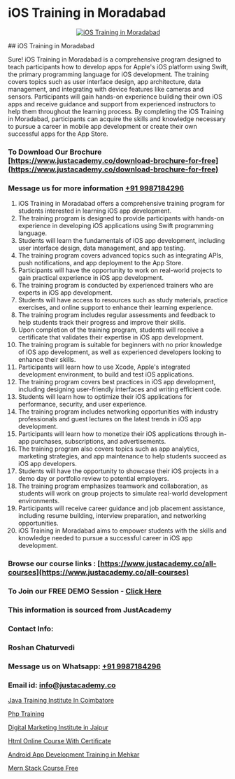 # iOS Training in Moradabad

<p align="center">
  <a href="https://justacademy.co/course-detail/ios-training">
    <img src="https://justacademy.co/storage2/course_image/1676636008_course_image.webp" alt="iOS Training in Moradabad">
  </a>
</p>
## iOS Training in Moradabad

Sure! iOS Training in Moradabad is a comprehensive program designed to teach participants how to develop apps for Apple's iOS platform using Swift, the primary programming language for iOS development. The training covers topics such as user interface design, app architecture, data management, and integrating with device features like cameras and sensors. Participants will gain hands-on experience building their own iOS apps and receive guidance and support from experienced instructors to help them throughout the learning process. By completing the iOS Training in Moradabad, participants can acquire the skills and knowledge necessary to pursue a career in mobile app development or create their own successful apps for the App Store.
### To Download Our Brochure [https://www.justacademy.co/download-brochure-for-free](https://www.justacademy.co/download-brochure-for-free)
### Message us for more information [+91 9987184296](https://api.whatsapp.com/send?phone=919987184296)
1) iOS Training in Moradabad offers a comprehensive training program for students interested in learning iOS app development.
2) The training program is designed to provide participants with hands-on experience in developing iOS applications using Swift programming language.
3) Students will learn the fundamentals of iOS app development, including user interface design, data management, and app testing.
4) The training program covers advanced topics such as integrating APIs, push notifications, and app deployment to the App Store.
5) Participants will have the opportunity to work on real-world projects to gain practical experience in iOS app development.
6) The training program is conducted by experienced trainers who are experts in iOS app development.
7) Students will have access to resources such as study materials, practice exercises, and online support to enhance their learning experience.
8) The training program includes regular assessments and feedback to help students track their progress and improve their skills.
9) Upon completion of the training program, students will receive a certificate that validates their expertise in iOS app development.
10) The training program is suitable for beginners with no prior knowledge of iOS app development, as well as experienced developers looking to enhance their skills.
11) Participants will learn how to use Xcode, Apple's integrated development environment, to build and test iOS applications.
12) The training program covers best practices in iOS app development, including designing user-friendly interfaces and writing efficient code.
13) Students will learn how to optimize their iOS applications for performance, security, and user experience.
14) The training program includes networking opportunities with industry professionals and guest lectures on the latest trends in iOS app development.
15) Participants will learn how to monetize their iOS applications through in-app purchases, subscriptions, and advertisements.
16) The training program also covers topics such as app analytics, marketing strategies, and app maintenance to help students succeed as iOS app developers.
17) Students will have the opportunity to showcase their iOS projects in a demo day or portfolio review to potential employers.
18) The training program emphasizes teamwork and collaboration, as students will work on group projects to simulate real-world development environments.
19) Participants will receive career guidance and job placement assistance, including resume building, interview preparation, and networking opportunities.
20) iOS Training in Moradabad aims to empower students with the skills and knowledge needed to pursue a successful career in iOS app development.

### Browse our course links : [https://www.justacademy.co/all-courses](https://www.justacademy.co/all-courses) 
### To Join our FREE DEMO Session - [Click Here](https://www.justacademy.co/register-for-course-demo)


### This information is sourced from JustAcademy
### Contact Info:
### Roshan Chaturvedi
### Message us on Whatsapp: [+91 9987184296](https://api.whatsapp.com/send?phone=919987184296)
### Email id: [info@justacademy.co](mailto:info@justacademy.co)
                
[Java Training Institute In Coimbatore](https://www.linkedin.com/pulse/java-training-institute-coimbatore-justacademy-chicago-wgkwe?trackingId=fhZJzpL8xEZKjCkyiVg%2F9Q%3D%3D&lipi=urn%3Ali%3Apage%3Ad_flagship3_company_admin%3BxzhODhyIS1OF3GFeJJCsZw%3D%3D)

[Php Training](https://www.linkedin.com/pulse/php-training-justacademy-coimbatore-s2lve?trackingId=LpBtMbq7J0%2BJG1VjWYShtw%3D%3D&lipi=urn%3Ali%3Apage%3Ad_flagship3_company_admin%3ByPDF5Pb2RH67jlf7LdyQxA%3D%3D)

[Digital Marketing Institute in Jaipur](https://medium.com/@akanshapatil/digital-marketing-institute-in-jaipur-857a4d32c0cd)

[Html Online Course With Certificate](https://medium.com/@roneet705/html-online-course-with-certificate-87f4dbad6e54)

[Android App Development Training in Mehkar](https://justacademyin.github.io/justacademy/android-app-development-training-in-mehkar)

[Mern Stack Course Free](https://justacademyin.github.io/justacademy/mern-stack-course-free)

